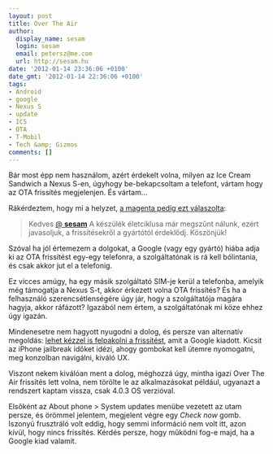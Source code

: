 ```yaml
---
layout: post
title: Over The Air
author:
  display_name: sesam
  login: sesam
  email: petersz@me.com
  url: http://sesam.hu
date: '2012-01-14 23:36:06 +0100'
date_gmt: '2012-01-14 22:36:06 +0100'
tags:
- Android
- google
- Nexus S
- update
- ICS
- OTA
- T-Mobil
- Tech &amp; Gizmos
comments: []
---
```


Bár most épp nem használom, azért érdekelt volna, milyen az Ice Cream Sandwich a Nexus S-en, úgyhogy be-bekapcsoltam a telefont, vártam hogy az OTA frissítés megjelenjen. És vártam...

Rákérdeztem, hogy mi a helyzet, [a magenta pedig ezt válaszolta](https://twitter.com/#!/tmobilehungary/status/157820502608592896):

> Kedves [@ **sesam**](https://twitter.com/#!/sesam) A készülék életciklusa már megszűnt nálunk, ezért javasoljuk, a frissítésekről a gyártótól érdeklődj. Köszönjük!

Szóval ha jól értemezem a dolgokat, a Google (vagy egy gyártó) hiába adja ki az OTA frissítést egy-egy telefonra, a szolgáltatónak is rá kell bólintania, és csak akkor jut el a telefonig.

Ez vicces amúgy, ha egy másik szolgáltató SIM-je kerül a telefonba, amelyik még támogatja a Nexus S-t, akkor érkezett volna OTA frissítés? És ha a felhasználó szerencsétlenségére úgy jár, hogy a szolgáltatója magára hagyja, akkor ráfázott? Igazából nem értem, a szolgáltatónak mi köze ehhez úgy igazán.

Mindenesetre nem hagyott nyugodni a dolog, és persze van alternatív megoldás: [lehet kézzel is felpakolni a frissítést](http://androidhungary.com/2011/12/a-mai-napon-elindult-a-nexus-s-ice-cream-sandwich-frissitese), amit a Google kiadott. Kicsit az iPhone jailbreak időket idézi, ahogy gombokat kell ütemre nyomogatni, meg konzolban navigálni, kiváló UX.

Viszont nekem kiválóan ment a dolog, méghozzá úgy, mintha igazi Over The Air frissítés lett volna, nem törölte le az alkalmazásokat például, ugyanazt a rendszert kaptam vissza, csak 4.0.3 OS verzióval.

Elsőként az About phone > System updates menübe vezetett az utam persze, és örömmel jelentem, megjelent végre egy _Check now_ gomb. Iszonyú frusztráló volt eddig, hogy semmi információ nem volt itt, azon kívül, hogy nincs frissítés. Kérdés persze, hogy működni fog-e majd, ha a Google kiad valamit.
